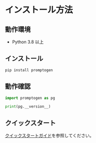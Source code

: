 # インストール方法

## 動作環境

- Python 3.8 以上

## インストール

```sh
pip install promptogen
```

## 動作確認

```python
import promptogen as pg

print(pg.__version__)
```

## クイックスタート

[クイックスタートガイド](quickstart.md)を参照してください。
